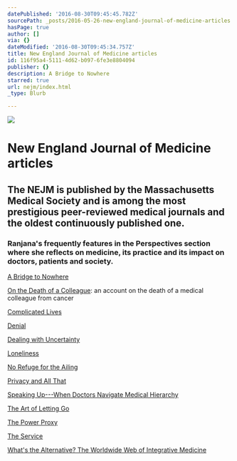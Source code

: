 ```yaml
---
datePublished: '2016-08-30T09:45:45.782Z'
sourcePath: _posts/2016-05-26-new-england-journal-of-medicine-articles.md
hasPage: true
author: []
via: {}
dateModified: '2016-08-30T09:45:34.757Z'
title: New England Journal of Medicine articles
id: 116f95a4-5111-4d62-b097-6fe3e8804094
publisher: {}
description: A Bridge to Nowhere
starred: true
url: nejm/index.html
_type: Blurb

---
```

![](https://the-grid-user-content.s3-us-west-2.amazonaws.com/570ef618-a5ad-4524-bf0b-2d48a78038be.png)

# **New England Journal of Medicine articles**

## The NEJM is published by the Massachusetts Medical Society and is among the most prestigious peer-reviewed medical journals and the oldest continuously published one.

### Ranjana's frequently features in the Perspectives section where she reflects on medicine, its practice and its impact on doctors, patients and society.

[A Bridge to Nowhere][0]

[On the Death of a Colleague][1]: an account on the death of a medical colleague from cancer

[Complicated Lives][2]

[Denial][3]

[Dealing with Uncertainty][4]

[Loneliness][5]

[No Refuge for the Ailing][6]

[Privacy and All That][7]

[Speaking Up---When Doctors Navigate Medical Hierarchy][8]

[The Art of Letting Go][9]

[The Power Proxy][10]

[The Service][11]

[What's the Alternative? The Worldwide Web of Integrative Medicine][12]

[0]: https://drive.google.com/file/d/0BxOSd6jlyjxzUmlQek9CaUxUeFk/view?usp=sharing
[1]: https://drive.google.com/file/d/0BxOSd6jlyjxzWDZHNlNBZXIzV00/view?usp=sharing
[2]: https://drive.google.com/file/d/0BxOSd6jlyjxzbkI2emd2SVJabjA/view?usp=sharing "Complicated Lives"
[3]: https://drive.google.com/file/d/0BxOSd6jlyjxzUE14MVNJdWxKVkk/view?usp=sharing "Denial"
[4]: https://drive.google.com/file/d/0BxOSd6jlyjxzNjlEeG1WQ0stTVU/view?usp=sharing "Dealing with Uncertainty"
[5]: https://drive.google.com/file/d/0BxOSd6jlyjxzbHRjQ0tiQXEzaXM/view?usp=sharing "Loneliness"
[6]: https://drive.google.com/file/d/0BxOSd6jlyjxzMno2WTZPTEtjTFE/view?usp=sharing "No Refuge for the Ailing"
[7]: https://drive.google.com/file/d/0BxOSd6jlyjxzOFJHYXVnUEo3N1k/view?usp=sharing "Privacy and all that"
[8]: https://drive.google.com/file/d/0BxOSd6jlyjxzeG13T3FfX21mNDQ/view?usp=sharing "Speaking Up"
[9]: https://drive.google.com/file/d/0BxOSd6jlyjxzT3pkc3NNYVBiVmM/view?usp=sharing "The Art of Letting Go"
[10]: https://drive.google.com/file/d/0BxOSd6jlyjxzOGEtakxYcndJRDA/view?usp=sharing "The Power Proxy"
[11]: https://drive.google.com/file/d/0BxOSd6jlyjxzSXEwU1hNeDZqUFU/view?usp=sharing "The Service"
[12]: https://drive.google.com/file/d/0BxOSd6jlyjxzbHBsaHhZN1F4WE0/view?usp=sharing "What's the Alternative"